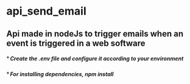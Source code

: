 # api_send_email

<div> <h2> Api made in nodeJs to trigger emails when an event is triggered in a web software </h2> </div>
<div> <h5> ° Create the .env file and configure it according to your environment </h5> </div>
<div> <h5> ° For installing dependencies, npm install </h5> </div>